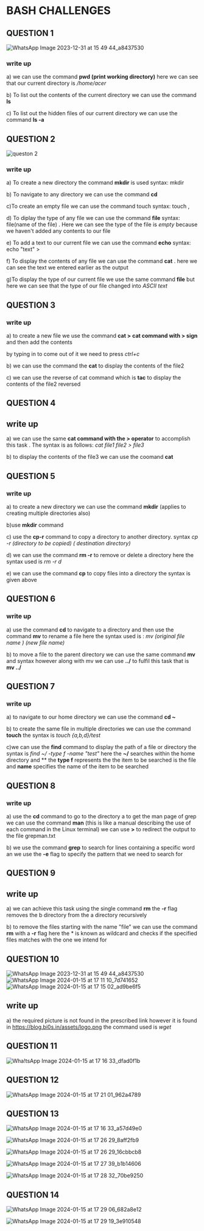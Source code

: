 # BASH CHALLENGES 
## QUESTION 1

![WhatsApp Image 2023-12-31 at 15 49 44_a8437530](https://github.com/AdwaithaV/bi0s-recruitment-/assets/142923950/64abf676-4243-402b-a32b-96af6c801080)

### write up

a) we can use the command  **pwd (print working directory)**  here we can see that our current directory is  */home/acer*

b) To list out the contents of the current directory we can use the command **ls** 

c) To list out the hidden files of our current directory we can use the command **ls -a**

## QUESTION 2

![queston 2](https://github.com/AdwaithaV/bi0s-recruitment-/assets/142923950/c33a370b-94d6-4d5c-abcd-3a6de9150ae0)

### write up

a) To create a new directory the command **mkdir** is used syntax: mkdir<name of the directory>

b) To navigate to any directory we can use the command **cd**  

c)To create an empty file we can use the command touch syntax: touch <name of the file>, 

d) To diplay the type of any file we can use the command **file** syntax: file<name of the file>(name of the file) . Here we can see the type of the file is *empty* because we haven't added any contents to our file 

e) To add a text to our current file we can use the command **echo**  syntax: echo "text" > <name of the file>

f) To display the contents of any file we can use the command **cat** . here we can see the text we entered earlier as the output 

g)To display the type of our current file we use the same command **file** but here we can see that the type of our file changed into *ASCII text*

## QUESTION 3 



### write up
a) to create a new file we use the command **cat >** **cat command with > sign**  and then add the contents

by typing in to come out of it we need to press _ctrl+c_ 

b) we can use the command the **cat** to display the contents of the file2

c)  we can use the reverse of cat command which is **tac** to display the contents of the file2 reversed 

## QUESTION 4



## write up

a) we can use the same **cat command with the > operator** to accomplish this task . The syntax is as follows: *cat file1 file2 > file3*

b) to display the contents of the file3 we can use the coomand **cat** 

## QUESTION 5




### write up
a) to create a new directory we can use the command  **mkdir** (applies to creating multiple directories also)


b)use **mkdir** command

c) use the **cp-r** command to copy a directory to another directory. syntax *cp -r (directory to be copied) ( destination directory)*

d) we can use the command **rm -r** to remove or delete a directory here the syntax used is *rm -r d* 

e) we can use the command **cp** to copy files into a directory the syntax is given above 


## QUESTION 6




### write up 


a) use the command **cd** to navigate to a directory and then use the command **mv** to rename a file here the syntax used is : *mv (original file name ) (new file name)*

b) to move a file to the parent directory we can use the same command **mv** and syntax however along with mv we can use **../** to fulfil this task that is **mv ../** 

## QUESTION 7




### write up
a) to navigate to our home directory we can use the command **cd ~** 

b) to create the same file in multiple directories we can use the command **touch** the syntax is *touch {a,b,d}/test*

c)we can use the **find** command  to display the path of a file or directory  the syntax is *find ~/ -type f -name "test"* here the  **~/**  searches within the home directory and ** the **type f** represents the the item to be searched is the file  and **name** specifies the name of the item to be searched 


## QUESTION 8




### write up 
a) use the **cd** command to go to the directory a to get the man page of grep we can use the command **man** (this is like a manual describing the use of each command in the Linux terminal) we can use **>** to redirect the output to the file grepman.txt

b) we use the command **grep** to search for lines containing a specific word an we use the **-e** flag to specify the pattern that we need to search for 

## QUESTION 9




## write up 

a) we can achieve this task using the single command **rm** the **-r** flag removes the b directory from the a directory recursively 


b) to remove the files starting with the name "file"  we can use the command **rm** with a **-r** flag here the * is known as wildcard and checks if the specified files matches with the one we intend for 

## QUESTION 10
![WhatsApp Image 2023-12-31 at 15 49 44_a8437530](https://github.com/AdwaithaV/bi0s-recruitment-/assets/142923950/e874224a-f488-4b4e-b36e-3bc7c0513d24)
![WhatsApp Image 2024-01-15 at 17 11 10_7d741652](https://github.com/AdwaithaV/bi0s-recruitment-/assets/142923950/d29e294d-41c4-468d-b13c-22f53d182278)
![WhatsApp Image 2024-01-15 at 17 15 02_ad9be6f5](https://github.com/AdwaithaV/bi0s-recruitment-/assets/142923950/9258edf8-815d-4116-8339-9292b9af3ec5)




## write up 


a) the required picture is not found in the prescribed link however it is found in https://blog.bi0s.in/assets/logo.png
the command used is *wget <adresslink>*


## QUESTION 11 





![Wha!tsApp Image 2024-01-15 at 17 16 33_dfad0f1b](https://github.com/AdwaithaV/bi0s-recruitment-/assets/142923950/1fe8a241-6ed7-4d1b-ac71-84e7392399e0)

## QUESTION 12


![WhatsApp Image 2024-01-15 at 17 21 01_962a4789](https://github.com/AdwaithaV/bi0s-recruitment-/assets/142923950/b343e36a-5bd7-4baa-9279-130e382cb3cc)

## QUESTION 13 

![WhatsApp Image 2024-01-15 at 17 16 33_a57d49e0](https://github.com/AdwaithaV/bi0s-recruitment-/assets/142923950/3bcb23a4-9f67-4641-9fbb-1754e3985781)


![WhatsApp Image 2024-01-15 at 17 26 29_8aff2fb9](https://github.com/AdwaithaV/bi0s-recruitment-/assets/142923950/b9d6eea9-69ef-4c8e-88fb-6228a89c7268)

![WhatsApp Image 2024-01-15 at 17 26 29_16cbbcb8](https://github.com/AdwaithaV/bi0s-recruitment-/assets/142923950/a54e7cd0-ad9b-4c0f-8fc0-fbfda9a57742)

![WhatsApp Image 2024-01-15 at 17 27 39_b1b14606](https://github.com/AdwaithaV/bi0s-recruitment-/assets/142923950/34683c41-63a1-4a48-bf21-008a4bb34d88)

![WhatsApp Image 2024-01-15 at 17 28 32_70be9250](https://github.com/AdwaithaV/bi0s-recruitment-/assets/142923950/2f1af65b-9ac5-4758-a01b-873ca179b513)


## QUESTION 14

![WhatsApp Image 2024-01-15 at 17 29 06_682a8e12](https://github.com/AdwaithaV/bi0s-recruitment-/assets/142923950/065cdddc-8185-471f-b9f5-0f9a52ed6782)

![WhatsApp Image 2024-01-15 at 17 29 19_3e910548](https://github.com/AdwaithaV/bi0s-recruitment-/assets/142923950/2ae952e5-2bb1-4a77-98e1-b6f0818c8763)

